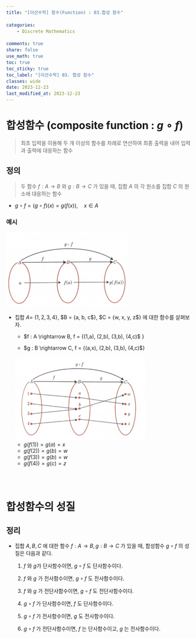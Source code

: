 ```yaml
---
title: "[이산수학] 함수(Function) : 03.합성 함수"

categories:
    - Discrete Mathematics

comments: true
share: false
use_math: true
toc: true
toc_sticky: true
toc_label: "[이산수학] 03. 합성 함수"
classes: wide
date: 2023-12-23
last_modified_at: 2023-12-23
---
```


# 합성함수 (composite function : $g \circ f$)

> 최초 입력을 이용해 두 개 이상의 함수를 차례로 연산하여 최종 출력을 내어 입력과 출력에 대응하는 함수

## 정의

> 두 함수 $f: A \rightarrow B$ 와 $g: B \rightarrow C$ 가 있을 때, 집합 $A$ 의 각 원소를 집합 $C$ 의 원소에 대응하는 함수

* $g \circ f = (g \circ f)(x) = g(f(x)), \quad x \in A$

### 예시

<img src = "/assets/images/Math/dm/dm_example_14_01.png">

<br>

* 집합 $A =$ \{$1,2,3,4$\}, $B = $\{$a, b, c$\}, $C = $\{$w, x, y, z$\} 에 대한 함수를 살펴보자.

    - $f : A \rightarrow B, f = $\{$(1,a), (2,b), (3,b), (4,c)$ \}

    - $g : B \rightarrow C, f = $\{$(a,x), (2,b), (3,b), (4,c)$\}

    <img src = "/assets/images/Math/dm/dm_example_14_02.png">

    <br>

    - $g(f(1)) = g(a) = x$
    - $g(f(2)) = g(b) = w$
    - $g(f(3)) = g(b) = w$
    - $g(f(4)) = g(c) = z$

<br><br>

# 합성함수의 성질

## 정리

* 집합 $A, B, C$ 에 대한 함수 $f: A \rightarrow B, g: B \rightarrow C$ 가 있을 때, 합성함수 $g \circ f$ 의 성질은 다음과 같다.

    1. $f$ 와 $g$가 단사함수이면, $g \circ f$ 도 단사함수이다.

    2. $f$ 와 $g$ 가 전사함수이면, $g \circ f$ 도 전사함수이다.

    3. $f$ 와 $g$ 가 전단사함수이면, $g \circ f$ 도 전단사함수이다.

    4. $g \circ f$ 가 단사함수이면, $f$ 도 단사함수이다.

    5. $g \circ f$ 가 전사함수이면, $g$ 도 전사함수이다.

    6. $g \circ f$ 가 전단사함수이면, $f$ 는 단사함수이고, $g$ 는 전사함수이다.

